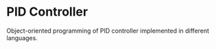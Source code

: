# PID Controller

Object-oriented programming of PID controller implemented in different languages.
